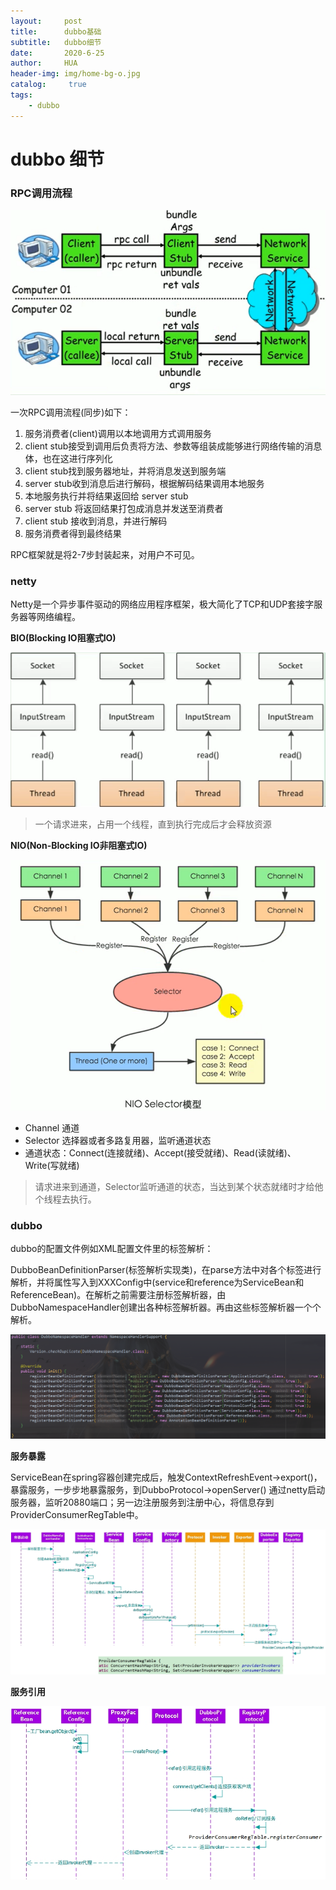 ```yaml
---
layout:     post
title:      dubbo基础
subtitle:   dubbo细节
date:       2020-6-25
author:     HUA
header-img: img/home-bg-o.jpg
catalog: 	 true
tags:
    - dubbo
---
```

# dubbo 细节

### RPC调用流程

![RPC调用流程](https://raw.githubusercontent.com/HHHHire/HHHHire.github.io/master/_posts/images/dubbo-流程.png)

一次RPC调用流程(同步)如下：

1. 服务消费者(client)调用以本地调用方式调用服务
2. client stub接受到调用后负责将方法、参数等组装成能够进行网络传输的消息体，也在这进行序列化
3. client stub找到服务器地址，并将消息发送到服务端
4. server stub收到消息后进行解码，根据解码结果调用本地服务
5. 本地服务执行并将结果返回给 server stub
6. server stub 将返回结果打包成消息并发送至消费者
7. client stub 接收到消息，并进行解码
8. 服务消费者得到最终结果

RPC框架就是将2-7步封装起来，对用户不可见。

### netty

Netty是一个异步事件驱动的网络应用程序框架，极大简化了TCP和UDP套接字服务器等网络编程。

**BIO(Blocking IO阻塞式IO)**

![阻塞式IO](https://raw.githubusercontent.com/HHHHire/HHHHire.github.io/master/_posts/images/dubbo-netty-bio.png)

> 一个请求进来，占用一个线程，直到执行完成后才会释放资源

**NIO(Non-Blocking IO非阻塞式IO)**

![非阻塞式IO](https://raw.githubusercontent.com/HHHHire/HHHHire.github.io/master/_posts/images/dubbo-netty-nio.png)

* Channel 通道
* Selector 选择器或者多路复用器，监听通道状态
* 通道状态：Connect(连接就绪)、Accept(接受就绪)、Read(读就绪)、Write(写就绪)

> 请求进来到通道，Selector监听通道的状态，当达到某个状态就绪时才给他个线程去执行。

### dubbo

dubbo的配置文件例如XML配置文件里的标签解析：

DubboBeanDefinitionParser(标签解析实现类)，在parse方法中对各个标签进行解析，并将属性写入到XXXConfig中(service和reference为ServiceBean和ReferenceBean)。在解析之前需要注册标签解析器，由DubboNamespaceHandler创建出各种标签解析器。再由这些标签解析器一个个解析。

![](https://raw.githubusercontent.com/HHHHire/HHHHire.github.io/master/_posts/images/dubbo-标签解析器注册.png)

**服务暴露**

ServiceBean在spring容器创建完成后，触发ContextRefreshEvent->export()，暴露服务，一步步地暴露服务，到DubboProtocol->openServer() 通过netty启动服务器，监听20880端口；另一边注册服务到注册中心，将信息存到ProviderConsumerRegTable中。

![](https://raw.githubusercontent.com/HHHHire/HHHHire.github.io/master/_posts/images/dubbo-服务暴露.jpg)

**服务引用**

![](https://raw.githubusercontent.com/HHHHire/HHHHire.github.io/master/_posts/images/dubbo-服务引用.jpg)